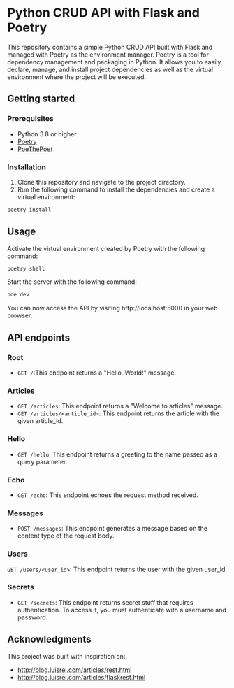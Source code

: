 # Python CRUD API with Flask and Poetry

This repository contains a simple Python CRUD API built with Flask and managed with Poetry as the environment manager. Poetry is a tool for dependency management and packaging in Python. It allows you to easily declare, manage, and install project dependencies as well as the virtual environment where the project will be executed.

## Getting started

### Prerequisites

- Python 3.8 or higher
- [Poetry](https://python-poetry.org/)
- [PoeThePoet](https://pypi.org/project/poethepoet/)

### Installation

1. Clone this repository and navigate to the project directory.
2. Run the following command to install the dependencies and create a virtual environment:

```bash
poetry install
```

## Usage

Activate the virtual environment created by Poetry with the following command:

```bash
poetry shell
```

Start the server with the following command:

```bash
poe dev
```

You can now access the API by visiting http://localhost:5000 in your web browser.

## API endpoints

### Root

- `GET /`:This endpoint returns a "Hello, World!" message.

### Articles

- `GET /articles`: This endpoint returns a "Welcome to articles" message.
- `GET /articles/<article_id>`: This endpoint returns the article with the given article_id.

### Hello

- `GET /hello`: This endpoint returns a greeting to the name passed as a query parameter.

### Echo

- `GET /echo`: This endpoint echoes the request method received.

### Messages

- `POST /messages`: This endpoint generates a message based on the content type of the request body.

### Users

`GET /users/<user_id>`: This endpoint returns the user with the given user_id.

### Secrets

- `GET /secrets`: This endpoint returns secret stuff that requires authentication. To access it, you must authenticate with a username and password.

## Acknowledgments

This project was built with inspiration on:

- http://blog.luisrei.com/articles/rest.html
- http://blog.luisrei.com/articles/flaskrest.html
